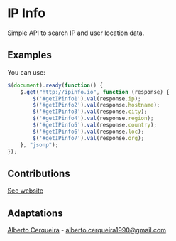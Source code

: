 # IP Info
Simple API to search IP and user location data.

## Examples
You can use:
```javascript
$(document).ready(function() {
	$.get("http://ipinfo.io", function (response) {
		$('#getIPinfo1').val(response.ip);
		$('#getIPinfo2').val(response.hostname);
		$('#getIPinfo3').val(response.city);
		$('#getIPinfo4').val(response.region);
		$('#getIPinfo5').val(response.country);
		$('#getIPinfo6').val(response.loc);
		$('#getIPinfo7').val(response.org);
	}, "jsonp");
});
```
  
## Contributions
[See website](https://ipinfo.io/ "See website")

## Adaptations
[Alberto Cerqueira](https://github.com/albertocerqueira/ "Alberto Cerqueira") - alberto.cerqueira1990@gmail.com  
